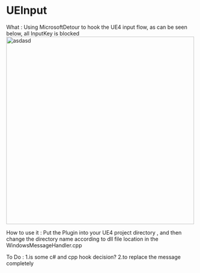 # UEInput
What : Using MicrosoftDetour to hook the UE4 input flow, as can be seen below, all InputKey is blocked
<img width="500" alt="asdasd" src="https://user-images.githubusercontent.com/43289834/153576189-eaf1aaec-7c5e-486b-af3b-3c374f221ad2.PNG">

How to use it : Put the Plugin into your UE4 project directory , and then change the directory name according to dll file location in the WindowsMessageHandler.cpp

To Do : 1.is some c# and cpp hook decision?
        2.to replace the message completely

